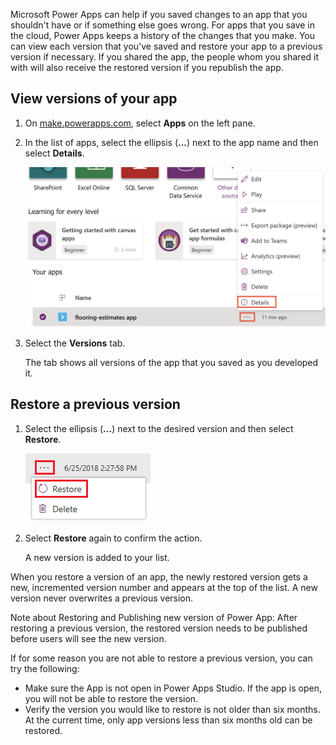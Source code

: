Microsoft Power Apps can help if you saved changes to an app that you shouldn't have or if something else goes wrong. For apps that you save in the cloud, Power Apps keeps a history of the changes that you make. You can view each version that you've saved and restore your app to a previous version if necessary. If you shared the app, the people whom you shared it with will also receive the restored version if you republish the app.

## View versions of your app

1. On <a href="https://make.powerapps.com" target="_blank">make.powerapps.com</a>, select **Apps** on the left pane.

2. In the list of apps, select the ellipsis (**...**) next to the app name and then select **Details**.

    ![View app versions](../media/powerapps-versions-details2.png)

3. Select the **Versions** tab.

    The tab shows all versions of the app that you saved as you developed it.

## Restore a previous version

1. Select the ellipsis (**...**) next to the desired version and then select **Restore**.

    ![Restore version](../media/restore-version.png)

2. Select **Restore** again to confirm the action.

    A new version is added to your list.

When you restore a version of an app, the newly restored version gets a new, incremented version number and appears at the top of the list. A new version never overwrites a previous version.

Note about Restoring and Publishing new version of Power App:
After restoring a previous version, the restored version needs to be published before users will see the new version. 

If for some reason you are not able to restore a previous version, you can try the following:

- Make sure the App is not open in Power Apps Studio. If the app is open, you will not be able to restore the version.
- Verify the version you would like to restore is not older than six months. At the current time, only app versions less than six months old can be restored. 



